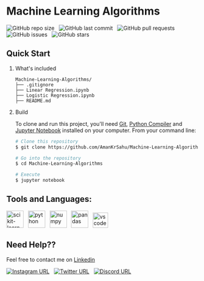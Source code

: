 # Machine Learning Algorithms

![GitHub repo size](https://img.shields.io/github/repo-size/AmanKrSahu/Machine-Learning-Algorithms?logo=github&style=for-the-badge) &nbsp; ![GitHub last commit](https://img.shields.io/github/last-commit/AmanKrSahu/Machine-Learning-Algorithms?style=for-the-badge&logo=git) &nbsp; ![GitHub pull requests](https://img.shields.io/github/issues-pr/AmanKrSahu/Machine-Learning-Algorithms?style=for-the-badge) &nbsp; ![GitHub issues](https://img.shields.io/github/issues/AmanKrSahu/Machine-Learning-Algorithms?style=for-the-badge) &nbsp; ![GitHub stars](https://img.shields.io/github/stars/AmanKrSahu/Machine-Learning-Algorithms?style=for-the-badge)  
## Quick Start

1. What's included

    ```
    Machine-Learning-Algorithms/
    ├── .gitignore
    ├── Linear Regression.ipynb
    ├── Logistic Regression.ipynb
    ├── README.md
    ```

2. Build

    To clone and run this project, you'll need [Git](https://git-scm.com/), [Python Compiler](https://www.python.org/) and [Jupyter Notebook](https://jupyter.org/) installed on your computer. From your command line:

    ```bash
    # Clone this repository
    $ git clone https://github.com/AmanKrSahu/Machine-Learning-Algorithms.git

    # Go into the repository
    $ cd Machine-Learning-Algorithms

    # Execute
    $ jupyter notebook
    ```

## Tools and Languages:


<img src="https://upload.wikimedia.org/wikipedia/commons/0/05/Scikit_learn_logo_small.svg" alt="scikit-learn" width="45" height="45"/> &nbsp; <img src="https://cdn.jsdelivr.net/gh/devicons/devicon/icons/python/python-original.svg" alt="python" height="45" width="45"/> &nbsp; <img src="https://cdn.jsdelivr.net/gh/devicons/devicon/icons/numpy/numpy-original.svg" alt="numpy" height="45" width="45"/> &nbsp; <img src="https://cdn.jsdelivr.net/gh/devicons/devicon/icons/pandas/pandas-original.svg" alt="pandas" height="45" width="45"/> &nbsp; <img src="https://cdn.jsdelivr.net/gh/devicons/devicon/icons/vscode/vscode-original.svg" alt="vscode" height="40" width="40"/>     

## Need Help??

Feel free to contact me on [Linkedin](https://www.linkedin.com/in/aman-kumar-sahu-88773123a/)

[![Instagram URL](https://img.shields.io/badge/Instagram-E4405F?style=for-the-badge&logo=instagram&logoColor=white)](https://www.instagram.com/itz.amansahu/) &nbsp; [![Twitter URL](https://img.shields.io/badge/Twitter-1DA1F2?style=for-the-badge&logo=twitter&logoColor=white)](https://twitter.com/itzamansahu) &nbsp; [![Discord URL](https://img.shields.io/badge/Discord-7289DA?style=for-the-badge&logo=discord&logoColor=white)](discordapp.com/users/539751578866024479)

